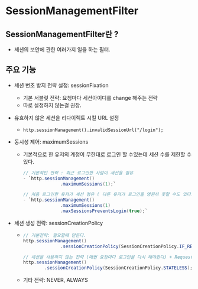 # SessionManagementFilter

## SessionManagementFilter란 ?
- 세션의 보안에 관한 여러가지 일을 하는 필터.

## 주요 기능
- 세션 변조 방지 전략 설정: sessionFixation
    - 기본 서블릿 전략: 요청마다 세션아이디를 change 해주는 전략 
    - 따로 설정하지 않는걸 권장.
- 유효하지 않은 세션을 리다이렉트 시킬 URL 설정
    - `http.sessionManagement().invalidSessionUrl("/login");`
- 동시성 제어: maximumSessions
    - 기본적으로 한 유저의 계정이 무한대로 로그인 할 수있는데 세션 수를 제한할 수 있다.
        ```java
        // 기본적인 전략 : 최근 로그인한 사람이 세션을 점유
        - `http.sessionManagement()
                      .maximumSessions(1);`
    
        // 처음 로그인한 유저가 세션 점유 ( 다른 유저가 로그인을 영원히 못할 수도 있다!)
        - `http.sessionManagement()
                      .maximumSessions(1)
                      .maxSessionsPreventsLogin(true);`
        ```
     
- 세션 생성 전략: sessionCreationPolicy
    - ```java
      // 기본전략: 필요할때 만든다.
      http.sessionManagement()
                    .sessionCreationPolicy(SessionCreationPolicy.IF_REQUIRED);
      
      // 세션을 사용하지 않는 전략 (매번 요청마다 로그인을 다시 해야한다) + RequestCacheAwareFilter도 사용 불
      http.sessionManagement()
              .sessionCreationPolicy(SessionCreationPolicy.STATELESS);
      ```
    - 기타 전략: NEVER, ALWAYS 
